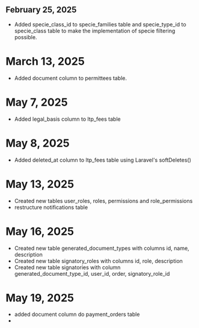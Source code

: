 ## February 25, 2025
- Added specie_class_id to specie_families table and specie_type_id to specie_class table to make the implementation of specie filtering possible.


# March 13, 2025
- Added document column to permittees table.

# May 7, 2025
- Added legal_basis column to ltp_fees table

 # May 8, 2025
 - Added deleted_at column to ltp_fees table using Laravel's softDeletes()
 
# May 13, 2025
- Created new tables user_roles, roles, permissions and role_permissions
- restructure notifications table

# May 16, 2025
- Created new table generated_document_types with columns id, name, description
- Created new table signatory_roles with columns id, role, description
- Created new table signatories with column generated_document_type_id, user_id, order, signatory_role_id

# May 19, 2025 
- added document column do payment_orders table
- 